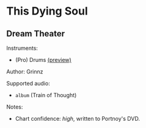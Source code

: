 # This Dying Soul

## Dream Theater

Instruments:

  * (Pro) Drums [(preview)](http://pages.cs.wisc.edu/~tolly/customs/?title=this-dying-soul&artist=dream-theater)

Author: Grinnz

Supported audio:

  * `album` (Train of Thought)

Notes:

  * Chart confidence: *high*, written to Portnoy's DVD.

